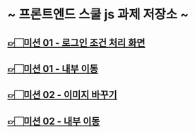 # ~ 프론트엔드 스쿨 js 과제 저장소 ~

## [👉🏻미션 01 - 로그인 조건 처리 화면](https://swlee2973.github.io/js-homework/mission01/naver_login "미션01 페이지 이동")
## [👉🏻미션 01 - 내부 이동](https://github.com/SWLee2973/js-homework/tree/main/mission01/naver_login "미션01 내부로 페이지 이동")

## [👉🏻미션 02 - 이미지 바꾸기](https://swlee2973.github.io/js-homework/mission02/poster/client/ "미션01 페이지 이동")
## [👉🏻미션 02 - 내부 이동](https://github.com/SWLee2973/js-homework/tree/main/mission02/ "미션01 내부로 페이지 이동")
